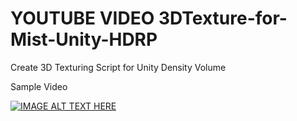 # YOUTUBE VIDEO 3DTexture-for-Mist-Unity-HDRP
Create 3D Texturing Script for Unity Density Volume

Sample Video


[![IMAGE ALT TEXT HERE](https://img.youtube.com/vi/T_gKtH71Lwo/0.jpg)](https://www.youtube.com/watch?v=T_gKtH71Lwo)
